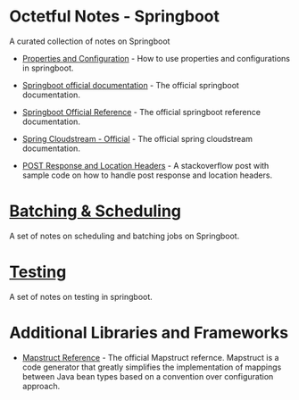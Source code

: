 # Octetful Notes - Springboot

A curated collection of notes on Springboot

* [Properties and Configuration](https://www.baeldung.com/properties-with-spring) - How to use properties and configurations in springboot.

* [Springboot official documentation](https://docs.spring.io/spring-boot/docs/current/reference/htmlsingle/#boot-documentation) - The official springboot documentation.
* [Springboot Official Reference](https://docs.spring.io/spring-boot/docs/current/reference/htmlsingle/#using-boot-spring-beans-and-dependency-injection) - The official springboot reference documentation.
* [Spring Cloudstream - Official](https://docs.spring.io/spring-cloud-stream/docs/3.0.8.RELEASE/reference/html/spring-cloud-stream.html#spring-cloud-stream-overview-introducing) - The official spring cloudstream documentation.
* [POST Response and Location Headers](https://stackoverflow.com/questions/42546141/add-location-header-to-spring-mvcs-post-response) - A stackoverflow post with sample code on how to handle post response and location headers.

# [Batching & Scheduling](./batching/index.md)
A set of notes on scheduling and batching jobs on Springboot.

# [Testing](./testing/index.md)
A set of notes on testing in springboot.

# Additional Libraries and Frameworks
* [Mapstruct Reference](https://mapstruct.org/documentation/stable/reference/html/) - The official Mapstruct refernce. Mapstruct is a code generator that greatly simplifies the implementation of mappings between Java bean types based on a convention over configuration approach.